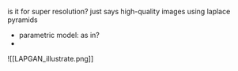 is it for super resolution? 
just says high-quality images using laplace pyramids
- parametric model: as in?
- 
![[LAPGAN_illustrate.png]]